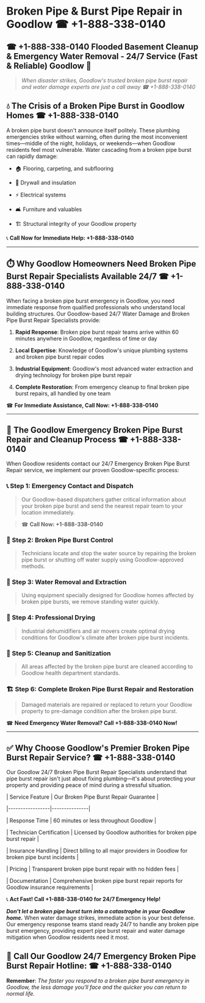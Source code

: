 # Broken Pipe & Burst Pipe Repair in Goodlow ☎ +1-888-338-0140  
## ☎ +1-888-338-0140 Flooded Basement Cleanup & Emergency Water Removal - 24/7 Service (Fast & Reliable) Goodlow 🚨  

> *When disaster strikes, Goodlow's trusted broken pipe burst repair and water damage experts are just a call away ☎ +1-888-338-0140*  

## 💧 The Crisis of a Broken Pipe Burst in Goodlow Homes ☎ +1-888-338-0140  

A broken pipe burst doesn't announce itself politely. These plumbing emergencies strike without warning, often during the most inconvenient times—middle of the night, holidays, or weekends—when Goodlow residents feel most vulnerable. Water cascading from a broken pipe burst can rapidly damage:  

* 🏠 Flooring, carpeting, and subflooring  
* 🧱 Drywall and insulation  
* ⚡ Electrical systems  
* 🛋️ Furniture and valuables  
* 🏗️ Structural integrity of your Goodlow property  

📞 **Call Now for Immediate Help: +1-888-338-0140**  

---  

## ⏱️ Why Goodlow Homeowners Need Broken Pipe Burst Repair Specialists Available 24/7 ☎ +1-888-338-0140  

When facing a broken pipe burst emergency in Goodlow, you need immediate response from qualified professionals who understand local building structures. Our Goodlow-based 24/7 Water Damage and Broken Pipe Burst Repair Specialists provide:  

1. **Rapid Response**: Broken pipe burst repair teams arrive within 60 minutes anywhere in Goodlow, regardless of time or day  
2. **Local Expertise**: Knowledge of Goodlow's unique plumbing systems and broken pipe burst repair codes  
3. **Industrial Equipment**: Goodlow's most advanced water extraction and drying technology for broken pipe burst repair  
4. **Complete Restoration**: From emergency cleanup to final broken pipe burst repairs, all handled by one team  

☎ **For Immediate Assistance, Call Now: +1-888-338-0140**  

---  

## 🔧 The Goodlow Emergency Broken Pipe Burst Repair and Cleanup Process ☎ +1-888-338-0140  

When Goodlow residents contact our 24/7 Emergency Broken Pipe Burst Repair service, we implement our proven Goodlow-specific process:  

### 📞 Step 1: Emergency Contact and Dispatch  
> Our Goodlow-based dispatchers gather critical information about your broken pipe burst and send the nearest repair team to your location immediately.  
> ☎ **Call Now: +1-888-338-0140**  

### 🚿 Step 2: Broken Pipe Burst Control  
> Technicians locate and stop the water source by repairing the broken pipe burst or shutting off water supply using Goodlow-approved methods.  

### 🌊 Step 3: Water Removal and Extraction  
> Using equipment specially designed for Goodlow homes affected by broken pipe bursts, we remove standing water quickly.  

### 💨 Step 4: Professional Drying  
> Industrial dehumidifiers and air movers create optimal drying conditions for Goodlow's climate after broken pipe burst incidents.  

### 🧼 Step 5: Cleanup and Sanitization  
> All areas affected by the broken pipe burst are cleaned according to Goodlow health department standards.  

### 🏗️ Step 6: Complete Broken Pipe Burst Repair and Restoration  
> Damaged materials are repaired or replaced to return your Goodlow property to pre-damage condition after the broken pipe burst.  

☎ **Need Emergency Water Removal? Call +1-888-338-0140 Now!**  

---  

## ✅ Why Choose Goodlow's Premier Broken Pipe Burst Repair Service? ☎ +1-888-338-0140  

Our Goodlow 24/7 Broken Pipe Burst Repair Specialists understand that pipe burst repair isn't just about fixing plumbing—it's about protecting your property and providing peace of mind during a stressful situation.  

| Service Feature | Our Broken Pipe Burst Repair Guarantee |  
|-----------------|---------------|  
| Response Time | 60 minutes or less throughout Goodlow |  
| Technician Certification | Licensed by Goodlow authorities for broken pipe burst repair |  
| Insurance Handling | Direct billing to all major providers in Goodlow for broken pipe burst incidents |  
| Pricing | Transparent broken pipe burst repair with no hidden fees |  
| Documentation | Comprehensive broken pipe burst repair reports for Goodlow insurance requirements |  

📞 **Act Fast! Call +1-888-338-0140 for 24/7 Emergency Help!**  

***Don't let a broken pipe burst turn into a catastrophe in your Goodlow home.*** When water damage strikes, immediate action is your best defense. Our emergency response teams stand ready 24/7 to handle any broken pipe burst emergency, providing expert pipe burst repair and water damage mitigation when Goodlow residents need it most.  

## 📱 Call Our Goodlow 24/7 Emergency Broken Pipe Burst Repair Hotline: ☎ +1-888-338-0140  

**Remember**: *The faster you respond to a broken pipe burst emergency in Goodlow, the less damage you'll face and the quicker you can return to normal life.*